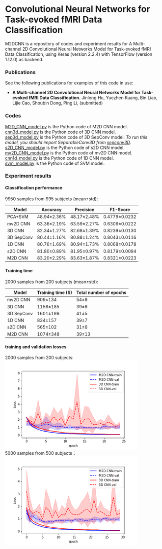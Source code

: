 # Convolutional Neural Networks for Task-evoked fMRI Data Classification
M2DCNN is a repository of codes and experiment results for A Multi-channel 2D Convolutional Neural Networks Model for Task-evoked fMRI Data Classification, using Keras (version 2.2.4) with TensorFlow (version 1.12.0) as backend.
### Publications
See the following publications for examples of this code in use:
 * **A Multi-channel 2D Convolutional Neural Networks Model for Task-evoked fMRI Data Classification.** Jinlong Hu, Yuezhen Kuang, Bin Liao, Lijie Cao, Shoubin Dong, Ping Li, (submitted)

### Codes

[M2D_CNN_model.py](M2D_CNN_model.py) is the Python code of M2D CNN model.  
[cnn3d_model.py](cnn3d_model.py) is the Python code of 3D CNN model.  
[sep3d_model.py](sep3d_model.py) is the Python code of 3D SepConv model. *To run this model, you should import SeparableConv3D from [sepconv3D](https://github.com/simeon-spasov/MCI/tree/master/utils/sepConv3D.py).*  
[s2D_CNN_model.py](s2D_CNN_model.py) is the Python code of s2D CNN model.  
[mv2D_CNN_model.py](mv2D_CNN_model.py) is the Python code of mv2D CNN model.  
[cnn1d_model.py](cnn1d_model.py) is the Python code of 1D CNN model.  
[svm_model.py](svm_model.py) is the Python code of SVM model.  

### Experiment results
 
#### Classification performance
9950 samples from 995 subjects (mean±std):  

Model	| Accuracy | Precision | F1-Score
------ | ------- | -------- | ------
PCA+SVM	| 48.94±2.36%	| 48.17±2.48%	| 0.4779±0.0232
mv2D CNN	| 63.36±2.19%	| 63.59±2.27%	| 0.6306±0.0222
3D CNN	| 82.34±1.27%	| 82.68±1.39%	| 0.8239±0.0130
3D SepConv	| 80.44±1.16%	| 80.88±1.24%	| 0.8043±0.0116
1D CNN	| 80.76±1.69%	| 80.94±1.73%	| 0.8068±0.0178
s2D CNN	| 81.80±0.89%	| 81.95±0.97%	| 0.8179±0.0094
M2D CNN	| 83.20±2.29%	| 83.63±1.87%	| 0.8321±0.0223



#### Training time
2000 samples from 200 subjects (mean±std):  

Model |	Training time (S) |	Total number of epochs
------ | ------- | -------- 
mv2D CNN | 909±134 | 54±8
3D CNN | 1156±185 | 39±6
3D SepConv | 1601±196 | 41±5
1D CNN | 834±157 | 39±7
s2D CNN | 565±102 | 31±6
M2D CNN | 1074±348 | 39±13

#### training and validation losses
2000 samples from 200 subjects:    
![loss-2000](200-Loss-mean-std-plot.png)  
5000 samples from 500 subjects：  
![loss-5000](500-Loss-mean-std-plot.png)  
